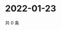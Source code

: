 # 2022-01-23

共 0 条

<!-- BEGIN WEIBO -->
<!-- 最后更新时间 Sun Jan 23 2022 08:31:45 GMT+0800 (China Standard Time) -->

<!-- END WEIBO -->
